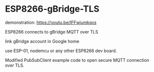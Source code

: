 # ESP8266-gBridge-TLS
demonstration: https://youtu.be/IFFwjumkqvs

ESP8266 connects to gBridge MQTT over TLS

link gBridge account in Google home

use ESP-01, nodemcu or any other ESP8266 dev board. 

Modified PubSubClient example code to open secure MQTT connection over TLS.
